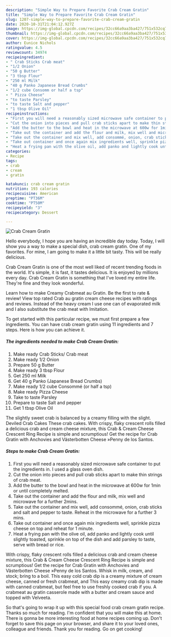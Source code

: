 ```yaml
---
description: "Simple Way to Prepare Favorite Crab Cream Gratin"
title: "Simple Way to Prepare Favorite Crab Cream Gratin"
slug: 1207-simple-way-to-prepare-favorite-crab-cream-gratin
date: 2020-10-31T21:04:12.927Z
image: https://img-global.cpcdn.com/recipes/32cc66a9aa3ba427/751x532cq70/crab-cream-gratin-recipe-main-photo.jpg
thumbnail: https://img-global.cpcdn.com/recipes/32cc66a9aa3ba427/751x532cq70/crab-cream-gratin-recipe-main-photo.jpg
cover: https://img-global.cpcdn.com/recipes/32cc66a9aa3ba427/751x532cq70/crab-cream-gratin-recipe-main-photo.jpg
author: Eunice Nichols
ratingvalue: 4.5
reviewcount: 34974
recipeingredient:
- " Crab Sticks Crab meat"
- "1/2 Onion"
- "50 g Butter"
- "3 tbsp Flour"
- "250 ml Milk"
- "40 g Panko Japanese Bread Crumbs"
- "1/2 cube Consomm or half a tsp"
- " Pizza Cheese"
- "to taste Parsley"
- "to taste Salt and pepper"
- "1 tbsp Olive Oil"
recipeinstructions:
- "First you will need a reasonably sized microwave safe container to put the ingredients in. I used a glass oven dish."
- "Cut the onion into pieces and pull crab sticks apart to make thin strings of crab meat."
- "Add the butter to the bowl and heat in the microwave at 600w for 1min or until completely melted."
- "Take out the container and add the flour and milk, mix well and microwave for a further 2mins."
- "Take out the container and mix well, add consommé, onion, crab sticks and salt and pepper to taste. Reheat in the microwave for a further 3 mins."
- "Take out container and once again mix ingredients well, sprinkle pizza cheese on top and reheat for 1 minute."
- "Heat a frying pan with the olive oil, add panko and lightly cook until slightly toasted, sprinkle on top of the dish and add parsley to taste, serve with bread or rice."
categories:
- Recipe
tags:
- crab
- cream
- gratin

katakunci: crab cream gratin 
nutrition: 193 calories
recipecuisine: American
preptime: "PT36M"
cooktime: "PT50M"
recipeyield: "3"
recipecategory: Dessert

---
```



![Crab Cream Gratin](https://img-global.cpcdn.com/recipes/32cc66a9aa3ba427/751x532cq70/crab-cream-gratin-recipe-main-photo.jpg)

Hello everybody, I hope you are having an incredible day today. Today, I will show you a way to make a special dish, crab cream gratin. One of my favorites. For mine, I am going to make it a little bit tasty. This will be really delicious.

Crab Cream Gratin is one of the most well liked of recent trending foods in the world. It's simple, it is fast, it tastes delicious. It is enjoyed by millions every day. Crab Cream Gratin is something that I've loved my entire life. They're fine and they look wonderful.

Learn how to make Creamy Crabmeat au Gratin. Be the first to rate &amp; review! View top rated Crab au gratin cream cheese recipes with ratings and reviews. Instead of the heavy cream I use one can of evaporated milk and I also substitute the crab meat with Imitation.


To get started with this particular recipe, we must first prepare a few ingredients. You can have crab cream gratin using 11 ingredients and 7 steps. Here is how you can achieve it.

<!--inarticleads1-->

##### The ingredients needed to make Crab Cream Gratin:

1. Make ready  Crab Sticks/ Crab meat
1. Make ready 1/2 Onion
1. Prepare 50 g Butter
1. Make ready 3 tbsp Flour
1. Get 250 ml Milk
1. Get 40 g Panko (Japanese Bread Crumbs)
1. Make ready 1/2 cube Consommé (or half a tsp)
1. Make ready  Pizza Cheese
1. Take to taste Parsley
1. Prepare to taste Salt and pepper
1. Get 1 tbsp Olive Oil


The slightly sweet crab is balanced by a creamy filling with the slight. Deviled Crab Cakes These crab cakes. With crispy, flaky crescent rolls filled a delicious crab and cream cheese mixture, this Crab &amp; Cream Cheese Crescent Ring Recipe is simple and scrumptious! Get the recipe for Crab Gratin with Anchovies and Västerbotten Cheese »Penny de los Santos. 

<!--inarticleads2-->

##### Steps to make Crab Cream Gratin:

1. First you will need a reasonably sized microwave safe container to put the ingredients in. I used a glass oven dish.
1. Cut the onion into pieces and pull crab sticks apart to make thin strings of crab meat.
1. Add the butter to the bowl and heat in the microwave at 600w for 1min or until completely melted.
1. Take out the container and add the flour and milk, mix well and microwave for a further 2mins.
1. Take out the container and mix well, add consommé, onion, crab sticks and salt and pepper to taste. Reheat in the microwave for a further 3 mins.
1. Take out container and once again mix ingredients well, sprinkle pizza cheese on top and reheat for 1 minute.
1. Heat a frying pan with the olive oil, add panko and lightly cook until slightly toasted, sprinkle on top of the dish and add parsley to taste, serve with bread or rice.


With crispy, flaky crescent rolls filled a delicious crab and cream cheese mixture, this Crab &amp; Cream Cheese Crescent Ring Recipe is simple and scrumptious! Get the recipe for Crab Gratin with Anchovies and Västerbotten Cheese »Penny de los Santos. Whisk in milk, cream, and stock; bring to a boil. This easy cold crab dip is a creamy mixture of cream cheese, canned or fresh crabmeat, and This easy creamy crab dip is made with canned crabmeat, but feel free to use freshly cooked crab if you. A crabmeat au gratin casserole made with a butter and cream sauce and topped with Velveeta. 

So that's going to wrap it up with this special food crab cream gratin recipe. Thanks so much for reading. I'm confident that you will make this at home. There is gonna be more interesting food at home recipes coming up. Don't forget to save this page on your browser, and share it to your loved ones, colleague and friends. Thank you for reading. Go on get cooking!
